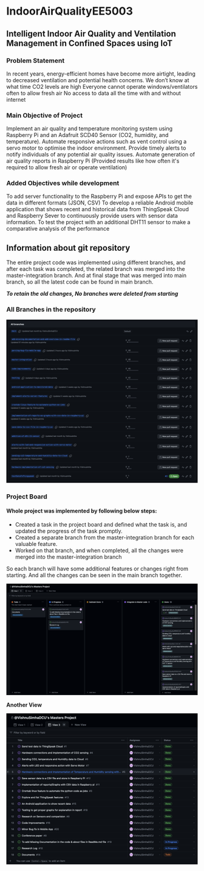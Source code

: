 # IndoorAirQualityEE5003

## Intelligent Indoor Air Quality and Ventilation Management in Confined Spaces using IoT

### Problem Statement

In recent years, energy-efficient homes have become more airtight, leading to decreased ventilation and potential health concerns.
We don’t know at what time CO2 levels are high 
Everyone cannot operate windows/ventilators often to allow fresh air
No access to data all the time with and without internet

### Main Objective of Project

Implement an air quality and temperature monitoring system using Raspberry Pi and an Adafruit SCD40 Sensor (CO2, humidity, and temperature).
Automate responsive actions such as vent control using a servo motor to optimise the indoor environment.
Provide timely alerts to notify individuals of any potential air quality issues. 
Automate generation of air quality reports in Raspberry Pi (Provided results like how often it's required to allow fresh air or operate ventilation)

### Added Objectives while development

To add server functionality to the Raspberry Pi and expose APIs to get the data in different formats (JSON, CSV)
To develop a reliable Android mobile application that shows recent and historical data from ThingSpeak Cloud and Raspberry Sever to continuously provide users with sensor data information.
To test the project with an additional DHT11 sensor to make a comparative analysis of the performance


## Information about git repository

The entire project code was implemented using different branches, and after each task was completed, the related branch was merged into the master-integration branch. And at final stage that was merged into main branch, so all the latest code can be found in main branch.

***To retain the old changes, No branches were deleted from starting***

### All Branches in the repository

![List of all Branches in the repository](<Screenshot 2023-08-22 at 2.26.05 p.m..png>)

### Project Board

#### Whole project was implemented by following below steps:

- Created a task in the project board and defined what the task is, and updated the progress of the task promptly.
- Created a separate branch from the master-integration branch for each valuable feature.
- Worked on that branch, and when completed, all the changes were merged into the master-integration branch

So each branch will have some additional features or changes right from starting. And all the changes can be seen in the main branch together.

![Project Board View 1](<Screenshot 2023-08-22 at 2.29.04 p.m..png>)

**Another View**

![Project Board Table View 3](<Screenshot 2023-08-22 at 2.29.35 p.m..png>)
